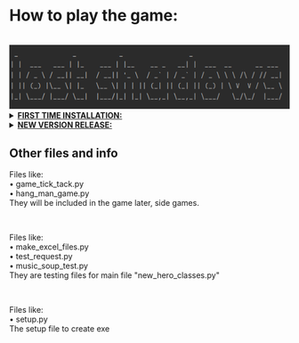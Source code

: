 
<html>
<h1>How to play the game:</h1>

<br />

<img alt="img_1.png" src="img_1.png"/>

<details>
<summary>
<b><u>FIRST TIME INSTALLATION: </u></b> </summary><br /> <i> 
<b><u>BETA VERSION ONLY FOR WINDOWS</u></b> <br />
&#x2022; Download the file "LostShadows_install.zip" <br />
&#x2022; Unzip and run the "Lost_Shadows" Application <br />
<br />
Installation begins and starts to download music files for the game <br />
<br />
Mountains in north and snow in the south, the story is not finished <br />
Even the forest isn't finished, more to come! But you can explore those areas <br />
But the town has a lot to give <br />
Tips! Explore the Crossing, level up and grow stronger! <br />
You are going to need it! <br />
Happy Gaming!!!
<br/> </i> </details>



<details>
<summary>
<b><u>NEW VERSION RELEASE: </u></b> </summary><br />
 <i>
Download zip again <br />
Copy and replace lib folder, to your game folder <br />
Copy and replace these files, (to your game folder): <br />
&#x2022; new_hero_classes.exe <br /> </i> 
&#x2022; python3.dll <br />
&#x2022; python310.dll <br />
<br/> </details>


<h2>Other files and info <br /> </h2>

Files like: <br /> 
&#x2022; game_tick_tack.py <br />
&#x2022; hang_man_game.py <br />
They will be included in the game later, side games.

<br />

Files like: <br /> 
&#x2022; make_excel_files.py <br /> 
&#x2022; test_request.py <br /> 
&#x2022; music_soup_test.py <br /> 
They are testing files for main file "new_hero_classes.py"

<br />

Files like: <br /> 
&#x2022; setup.py <br /> 
The setup file to create exe 





